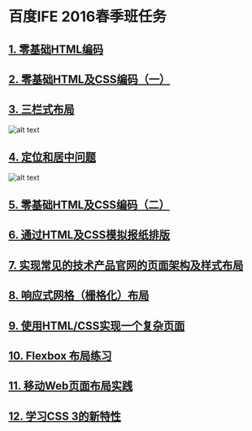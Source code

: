 # 百度IFE 2016春季班任务

## [1. 零基础HTML编码](http://ife.baidu.com/task/detail?taskId=1)

## [2. 零基础HTML及CSS编码（一）](http://ife.baidu.com/task/detail?taskId=2)

## [3. 三栏式布局](https://github.com/andy1li/baidu-ife-2016-spring/blob/master/task-3/README.md)
![alt text](http://7xrp04.com1.z0.glb.clouddn.com/task_1_3_1.png "三栏式布局")

## [4. 定位和居中问题](http://ife.baidu.com/task/detail?taskId=4)
![alt text](http://7xrp04.com1.z0.glb.clouddn.com/task_1_4_1.png "定位和居中问题")

## [5. 零基础HTML及CSS编码（二）](http://ife.baidu.com/task/detail?taskId=5)

## [6. 通过HTML及CSS模拟报纸排版](http://ife.baidu.com/task/detail?taskId=6)

## [7. 实现常见的技术产品官网的页面架构及样式布局](http://ife.baidu.com/task/detail?taskId=7)

## [8. 响应式网格（栅格化）布局](http://ife.baidu.com/task/detail?taskId=8)

## [9. 使用HTML/CSS实现一个复杂页面](http://ife.baidu.com/task/detail?taskId=9)

## [10. Flexbox 布局练习](http://ife.baidu.com/task/detail?taskId=10)

## [11. 移动Web页面布局实践](http://ife.baidu.com/task/detail?taskId=11)

## [12. 学习CSS 3的新特性](http://ife.baidu.com/task/detail?taskId=12)

